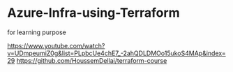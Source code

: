# Azure-Infra-using-Terraform
for learning purpose

https://www.youtube.com/watch?v=UDmpeumiZ0g&list=PLpbcUe4chE7_-2ahQDLDMOo15ukoS4MAp&index=29
https://github.com/HoussemDellai/terraform-course
